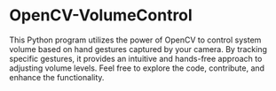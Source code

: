 # OpenCV-VolumeControl
This Python program utilizes the power of OpenCV to control system volume based on hand gestures captured by your camera. By tracking specific gestures, it provides an intuitive and hands-free approach to adjusting volume levels. Feel free to explore the code, contribute, and enhance the functionality.
